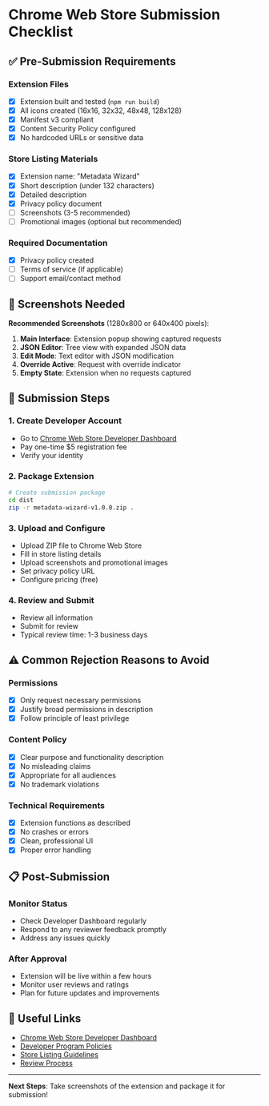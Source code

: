 # Chrome Web Store Submission Checklist

## ✅ Pre-Submission Requirements

### Extension Files

- [x] Extension built and tested (`npm run build`)
- [x] All icons created (16x16, 32x32, 48x48, 128x128)
- [x] Manifest v3 compliant
- [x] Content Security Policy configured
- [x] No hardcoded URLs or sensitive data

### Store Listing Materials

- [x] Extension name: "Metadata Wizard"
- [x] Short description (under 132 characters)
- [x] Detailed description
- [x] Privacy policy document
- [ ] Screenshots (3-5 recommended)
- [ ] Promotional images (optional but recommended)

### Required Documentation

- [x] Privacy policy created
- [ ] Terms of service (if applicable)
- [ ] Support email/contact method

## 📸 Screenshots Needed

**Recommended Screenshots** (1280x800 or 640x400 pixels):

1. **Main Interface**: Extension popup showing captured requests
2. **JSON Editor**: Tree view with expanded JSON data
3. **Edit Mode**: Text editor with JSON modification
4. **Override Active**: Request with override indicator
5. **Empty State**: Extension when no requests captured

## 🚀 Submission Steps

### 1. Create Developer Account

- Go to [Chrome Web Store Developer Dashboard](https://chrome.google.com/webstore/devconsole/)
- Pay one-time $5 registration fee
- Verify your identity

### 2. Package Extension

```bash
# Create submission package
cd dist
zip -r metadata-wizard-v1.0.0.zip .
```

### 3. Upload and Configure

- Upload ZIP file to Chrome Web Store
- Fill in store listing details
- Upload screenshots and promotional images
- Set privacy policy URL
- Configure pricing (free)

### 4. Review and Submit

- Review all information
- Submit for review
- Typical review time: 1-3 business days

## ⚠️ Common Rejection Reasons to Avoid

### Permissions

- [x] Only request necessary permissions
- [x] Justify broad permissions in description
- [x] Follow principle of least privilege

### Content Policy

- [x] Clear purpose and functionality description
- [x] No misleading claims
- [x] Appropriate for all audiences
- [x] No trademark violations

### Technical Requirements

- [x] Extension functions as described
- [x] No crashes or errors
- [x] Clean, professional UI
- [x] Proper error handling

## 📋 Post-Submission

### Monitor Status

- Check Developer Dashboard regularly
- Respond to any reviewer feedback promptly
- Address any issues quickly

### After Approval

- Extension will be live within a few hours
- Monitor user reviews and ratings
- Plan for future updates and improvements

## 🔗 Useful Links

- [Chrome Web Store Developer Dashboard](https://chrome.google.com/webstore/devconsole/)
- [Developer Program Policies](https://developer.chrome.com/docs/webstore/program-policies/)
- [Store Listing Guidelines](https://developer.chrome.com/docs/webstore/best-practices/)
- [Review Process](https://developer.chrome.com/docs/webstore/review-process/)

---

**Next Steps**: Take screenshots of the extension and package it for submission!
